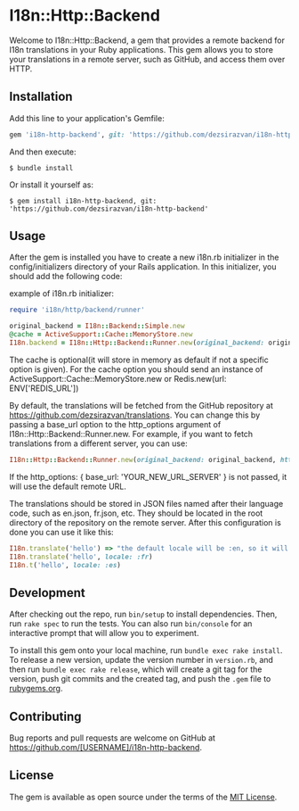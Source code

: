 # I18n::Http::Backend

Welcome to I18n::Http::Backend, a gem that provides a remote backend for I18n translations in your Ruby applications. This gem allows you to store your translations in a remote server, such as GitHub, and access them over HTTP.
## Installation

Add this line to your application's Gemfile:

```ruby
gem 'i18n-http-backend', git: 'https://github.com/dezsirazvan/i18n-http-backend'
```

And then execute:

    $ bundle install

Or install it yourself as:

    $ gem install i18n-http-backend, git: 'https://github.com/dezsirazvan/i18n-http-backend'

## Usage

After the gem is installed you have to create a new i18n.rb initializer in the config/initializers directory of your Rails application. In this initializer, you should add the following code:

example of i18n.rb initializer:

```ruby
require 'i18n/http/backend/runner'

original_backend = I18n::Backend::Simple.new
@cache = ActiveSupport::Cache::MemoryStore.new
I18n.backend = I18n::Http::Backend::Runner.new(original_backend: original_backend, cache: @cache)
```
The cache is optional(it will store in memory as default if not a specific option is given). For the cache option you should send an instance of ActiveSupport::Cache::MemoryStore.new or Redis.new(url: ENV['REDIS_URL'])

By default, the translations will be fetched from the GitHub repository at https://github.com/dezsirazvan/translations. You can change this by passing a base_url option to the http_options argument of I18n::Http::Backend::Runner.new. For example, if you want to fetch translations from a different server, you can use:

```ruby
I18n::Http::Backend::Runner.new(original_backend: original_backend, http_options: { base_url: 'YOUR_NEW_URL_SERVER' })
```
If the http_options: { base_url: 'YOUR_NEW_URL_SERVER' } is not passed, it will use the default remote URL.

The translations should be stored in JSON files named after their language code, such as en.json, fr.json, etc. They should be located in the root directory of the repository on the remote server.
After this configuration is done you can use it like this:

```ruby
I18n.translate('hello') => "the default locale will be :en, so it will try first to find a file called en.json on the remote server and if that file exists and contain a key hello, it will take the remote value. if not, it will try to get the local value for the key hello from the file en.yml"
I18n.translate('hello', locale: :fr)
I18n.t('hello', locale: :es)
```

## Development

After checking out the repo, run `bin/setup` to install dependencies. Then, run `rake spec` to run the tests. You can also run `bin/console` for an interactive prompt that will allow you to experiment.

To install this gem onto your local machine, run `bundle exec rake install`. To release a new version, update the version number in `version.rb`, and then run `bundle exec rake release`, which will create a git tag for the version, push git commits and the created tag, and push the `.gem` file to [rubygems.org](https://rubygems.org).

## Contributing

Bug reports and pull requests are welcome on GitHub at https://github.com/[USERNAME]/i18n-http-backend.

## License

The gem is available as open source under the terms of the [MIT License](https://opensource.org/licenses/MIT).
